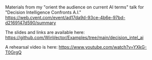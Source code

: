 Materials from my "orient the audience on current AI terms" talk for "Decision Intelligence Confronts A.I." https://web.cvent.com/event/ad17da9d-93ce-4b6e-97bd-d2169147d590/summary

The slides and links are available here: https://github.com/WinVector/Examples/tree/main/decision_intel_ai

A rehearsal video is here: https://www.youtube.com/watch?v=YXkG-T0GrgQ

